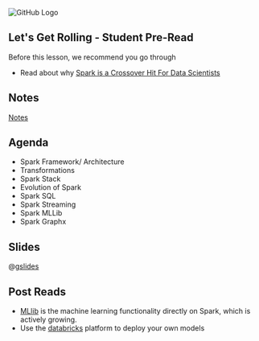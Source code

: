 ![GitHub Logo](https://s3.ap-south-1.amazonaws.com/greyatom-social/logo.png)

## Let's Get Rolling - Student Pre-Read
Before this lesson, we recommend you go through

* Read about why [Spark is a Crossover Hit For Data Scientists](http://blog.cloudera.com/blog/2014/03/why-apache-spark-is-a-crossover-hit-for-data-scientists/)

## Notes
[Notes](https://github.com/commit-live-students/spark-1/tree/master/notes)

## Agenda

* Spark Framework/ Architecture
* Transformations
* Spark Stack
* Evolution of Spark
* Spark SQL
* Spark Streaming
* Spark MLLib
* Spark Graphx

## Slides
@[gslides](1gEb00r1CyjxWignP0JC84UArH7qny05p-CQhMdBcu2o)

## Post Reads
* [MLlib](http://spark.apache.org/docs/0.9.0/mllib-guide.html) is the machine learning functionality directly on Spark, which is actively growing.
* Use the [databricks](https://databricks.com/try-databricks) platform to deploy your own models 
